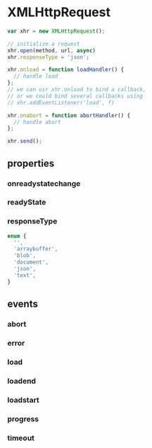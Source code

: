 # XMLHttpRequest

```javascript
var xhr = new XMLHttpRequest();

// initialize a request
xhr.open(method, url, async)
xhr.responseType = 'json';

xhr.onload = function loadHandler() {
  // handle load
};
// we can usr xhr.onload to bind a callback,
// or we could bind several callbacks using
// xhr.addEventListener('load', f)

xhr.onabort = function abortHandler() {
  // handle abort
};

xhr.send();
```

## properties

### onreadystatechange

### readyState

### responseType

```typescript
enum {
  '',
  'arraybuffer',
  'blob',
  'document',
  'json',
  'text',
}
```

## events

### abort

### error

### load

### loadend

### loadstart

### progress

### timeout